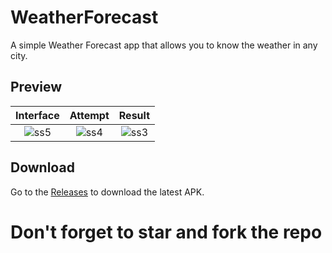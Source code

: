 # WeatherForecast
A simple Weather Forecast app that allows you to know the weather in any city.

## Preview

Interface|Attempt|Result
:-----:|:-------------------------------:|:-----------:|
![ss5](https://user-images.githubusercontent.com/117936126/228885136-3d0d781f-744e-42dc-8d32-605ccf6fa524.jpg)|![ss4](https://user-images.githubusercontent.com/117936126/228891004-f1f2af4e-6d8d-4339-8e16-15ab541e8760.jpg)|![ss3](https://user-images.githubusercontent.com/117936126/228891973-62f10188-3841-4b81-bc31-92f5026cd037.jpg)


## Download

Go to the [Releases](https://github.com/mayank4singh/WeatherForecast/releases/tag/v1.0) to download the latest APK.

# Don't forget to star and fork the repo
